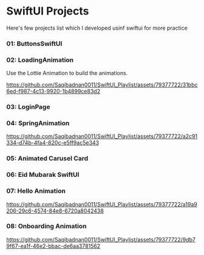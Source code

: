 # SwiftUI Projects 

<p>Here's few projects list which I developed usinf swiftui for more practice</p>

<h3>01: ButtonsSwiftUI</h3>

<h3>02: LoadingAnimation</h3>
<p>Use the Lottie Animation to build the animations.</p>

https://github.com/Saqibadnan0011/SwiftUI_Playlist/assets/79377722/31bbc6ed-f987-4c13-9920-1b4899ce83d2

<h3>03: LoginPage</h3>

<h3>04: SpringAnimation</h3>

https://github.com/Saqibadnan0011/SwiftUI_Playlist/assets/79377722/a2c91334-d74b-4fa4-820c-e5ff9ac5e343

<h3>05: Animated Carusel Card</h3>

<h3>06: Eid Mubarak SwiftUI</h3>

<h3>07: Hello Animation</h3>

https://github.com/Saqibadnan0011/SwiftUI_Playlist/assets/79377722/a19a9206-29c6-4574-84e8-6720a8042438

<h3>08: Onboarding Animation</h3>

https://github.com/Saqibadnan0011/SwiftUI_Playlist/assets/79377722/9db79f67-ea1f-46e2-bbac-de6aa3781562

